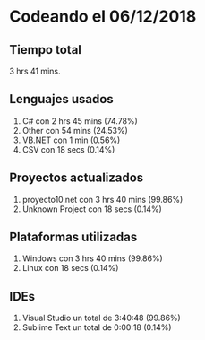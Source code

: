 # Codeando el 06/12/2018

## Tiempo total
3 hrs 41 mins.

## Lenguajes usados
1. C# con 2 hrs 45 mins (74.78%)
1. Other con 54 mins (24.53%)
1. VB.NET con 1 min (0.56%)
1. CSV con 18 secs (0.14%)

## Proyectos actualizados
1. proyecto10.net con 3 hrs 40 mins (99.86%)
1. Unknown Project con 18 secs (0.14%)

## Plataformas utilizadas
1. Windows con 3 hrs 40 mins (99.86%)
1. Linux con 18 secs (0.14%)

## IDEs
1. Visual Studio un total de 3:40:48 (99.86%)
1. Sublime Text un total de 0:00:18 (0.14%)
